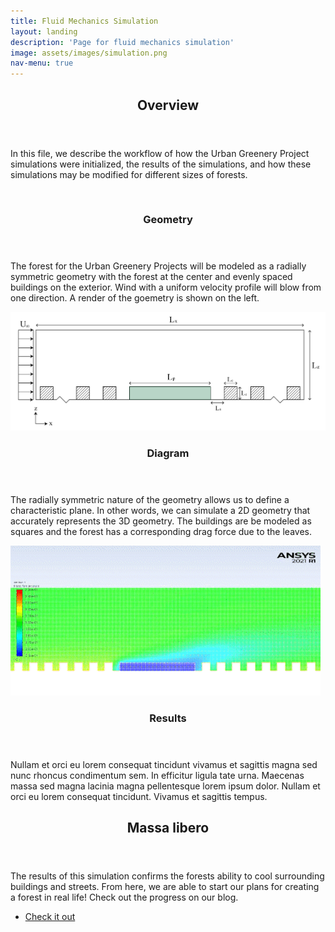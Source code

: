 ```yaml
---
title: Fluid Mechanics Simulation
layout: landing
description: 'Page for fluid mechanics simulation'
image: assets/images/simulation.png
nav-menu: true
---
```


<!-- Main -->
<div id="main">

<!-- One -->
<section id="one">
	<div class="inner">
		<header class="major">
			<h2>Overview</h2>
		</header>
		<p>In this file, we describe the workflow of how the Urban Greenery Project simulations were initialized, the results of the simulations, and how these simulations may be modified for different sizes of forests. </p>
	</div>
</section>

<!-- Two -->
<section id="two" class="spotlights">
	<section>
		<a class="image">
			<img src="./assets/images/render.png" alt="" data-position="center center" />
		</a>
		<div class="content">
			<div class="inner">
				<header class="major">
					<h3>Geometry</h3>
				</header>
				<p>The forest for the Urban Greenery Projects will be modeled as a radially symmetric geometry with the forest at the center and evenly spaced buildings on the exterior. Wind with a uniform velocity profile will blow from one direction. A render of the goemetry is shown on the left. </p>
			</div>
		</div>
	</section>
	<section>
		<a class="image">
			<img src="./assets/images/diagram.png" alt="" data-position="top center" />
		</a>
		<div class="content">
			<div class="inner">
				<header class="major">
					<h3>Diagram</h3>
				</header>
				<p>The radially symmetric nature of the geometry allows us to define a characteristic plane. In other words, we can simulate a 2D geometry that accurately represents the 3D geometry. The buildings are be modeled as squares and the forest has a corresponding drag force due to the leaves. </p>
			</div>
		</div>
	</section>
	<section>
		<a class="image">
			<img src="./assets/images/temp.gif" alt="" data-position="25% 25%" />
		</a>
		<div class="content">
			<div class="inner">
				<header class="major">
					<h3>Results</h3>
				</header>
				<p>Nullam et orci eu lorem consequat tincidunt vivamus et sagittis magna sed nunc rhoncus condimentum sem. In efficitur ligula tate urna. Maecenas massa sed magna lacinia magna pellentesque lorem ipsum dolor. Nullam et orci eu lorem consequat tincidunt. Vivamus et sagittis tempus.</p>
			</div>
		</div>
	</section>
</section>

<!-- Three -->
<section id="three">
	<div class="inner">
		<header class="major">
			<h2>Massa libero</h2>
		</header>
		<p>The results of this simulation confirms the forests ability to cool surrounding buildings and streets. From here, we are able to start our plans for creating a forest in real life! Check out the progress on our blog.</p>
		<ul class="actions">
			<li><a href="C-blog.html" class="button next">Check it out</a></li>
		</ul>
	</div>
</section>

</div>
